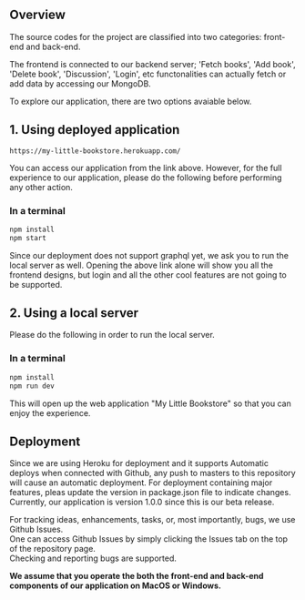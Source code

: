 ## Overview

The source codes for the project are classified into two categories: front-end and back-end.

The frontend is connected to our backend server; 'Fetch books', 'Add book', 'Delete book', 'Discussion', 'Login', etc functonalities can actually fetch or add data by accessing our MongoDB.

To explore our application, there are two options avaiable below.

## 1. Using deployed application
    https://my-little-bookstore.herokuapp.com/
You can access our application from the link above.
However, for the full experience to our application, please do the following before performing any other action.
### In a terminal
```bash
npm install
npm start
```
Since our deployment does not support graphql yet, we ask you to run the local server as well.
Opening the above link alone will show you all the frontend designs, but login and all the other cool features are not going to be supported.

## 2. Using a local server
Please do the following in order to run the local server.
### In a terminal
```bash
npm install
npm run dev
```
This will open up the web application "My Little Bookstore" so that you can enjoy the experience.

## Deployment
Since we are using Heroku for deployment and it supports Automatic deploys when connected with Github, any push to masters to this repository will cause an automatic deployment. For deployment containing major features, pleas update the version in package.json file to indicate changes.
Currently, our application is version 1.0.0 since this is our beta release.

For tracking ideas, enhancements, tasks, or, most importantly, bugs, we use Github Issues.  
One can access Github Issues by simply clicking the Issues tab on the top of the repository page.  
Checking and reporting bugs are supported.

**We assume that you operate the both the front-end and back-end components of our application on MacOS or Windows.**
